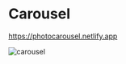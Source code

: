 # Carousel
https://photocarousel.netlify.app

![carousel](https://user-images.githubusercontent.com/67917734/103306793-1f042280-4a17-11eb-981b-18be05492ec6.png)

